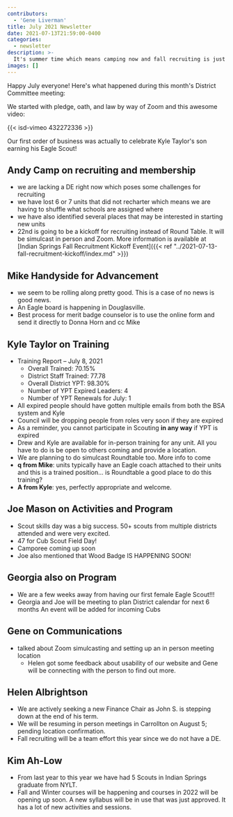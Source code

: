 ```yaml
---
contributors:
  - 'Gene Liverman'
title: July 2021 Newsletter
date: 2021-07-13T21:59:00-0400
categories:
  - newsletter
description: >-
  It's summer time which means camping now and fall recruiting is just around the corner
images: []
---
```


Happy July everyone! Here's what happened during this month's District Committee meeting:

We started with pledge, oath, and law by way of Zoom and this awesome video:

{{< isd-vimeo 432272336 >}}

Our first order of business was actually to celebrate Kyle Taylor's son earning his Eagle Scout!

## Andy Camp on recruiting and membership

- we are lacking a DE right now which poses some challenges for recruiting
- we have lost 6 or 7 units that did not recharter which means we are having to shuffle what schools are assigned where
- we have also identified several places that may be interested in starting new units
- 22nd is going to be a kickoff for recruiting instead of Round Table. It will be simulcast in person and Zoom. More information is available at [Indian Springs Fall Recruitment Kickoff Event]({{< ref "../2021-07-13-fall-recruitment-kickoff/index.md" >}})

## Mike Handyside for Advancement

- we seem to be rolling along pretty good. This is a case of no news is good news.
- An Eagle board is happening in Douglasville.
- Best process for merit badge counselor is to use the online form and send it directly to Donna Horn and cc Mike

## Kyle Taylor on Training

- Training Report – July 8, 2021
  - Overall Trained: 70.15%
  - District Staff Trained: 77.78
  - Overall District YPT: 98.30%
  - Number of YPT Expired Leaders: 4
  - Number of YPT Renewals for July: 1
- All expired people should have gotten multiple emails from both the BSA system and Kyle
- Council will be dropping people from roles very soon if they are expired
- As a reminder, you cannot participate in Scouting **in any way** if YPT is expired
- Drew and Kyle are available for in-person training for any unit. All you have to do is be open to others coming and provide a location.
- We are planning to do simulcast Roundtable too. More info to come
- **q from Mike**: units typically have an Eagle coach attached to their units and this is a trained position... is Roundtable a good place to do this training?
- **A from Kyle**: yes, perfectly appropriate and welcome.

## Joe Mason on Activities and Program

- Scout skills day was a big success. 50+ scouts from multiple districts attended and were very excited.
- 47 for Cub Scout Field Day!
- Camporee coming up soon
- Joe also mentioned that Wood Badge IS HAPPENING SOON!

## Georgia also on Program

- We are a few weeks away from having our first female Eagle Scout!!!
- Georgia and Joe will be meeting to plan District calendar for next 6 months An event will be added for incoming Cubs

## Gene on Communications

- talked about Zoom simulcasting and setting up an in person meeting location
  - Helen got some feedback about usability of our website and Gene will be connecting with the person to find out more.

## Helen Albrightson

- We are actively seeking a new Finance Chair as John S. is stepping down at the end of his term.
- We will be resuming in person meetings in Carrollton on August 5; pending location confirmation.
- Fall recruiting will be a team effort this year since we do not have a DE.

## Kim Ah-Low

- From last year to this year we have had 5 Scouts in Indian Springs graduate from NYLT.
- Fall and Winter courses will be happening and courses in 2022 will be opening up soon. A new syllabus will be in use that was just approved. It has a lot of new activities and sessions.
